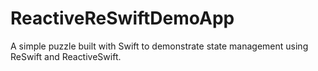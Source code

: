 # ReactiveReSwiftDemoApp
A simple puzzle built with Swift to demonstrate state management using ReSwift and ReactiveSwift.
